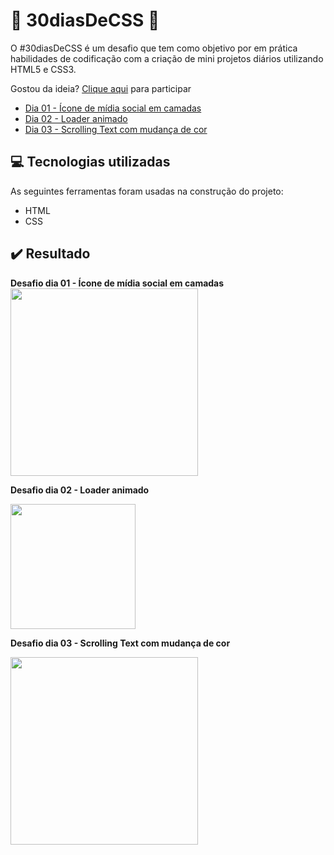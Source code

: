 # 🚀 30diasDeCSS 🚀

O #30diasDeCSS é um desafio que tem como objetivo por em prática habilidades de codificação com a criação de mini projetos diários utilizando HTML5 e CSS3.

Gostou da ideia? 
[Clique aqui](https://github.com/MilenaCarecho/30diasDeCSS/issues/1) para participar 

* [Dia 01 - Ícone de mídia social em camadas](#id01)
* [Dia 02 - Loader animado](#id02)
* [Dia 03 - Scrolling Text com mudança de cor](#id03)

## 💻 Tecnologias utilizadas
As seguintes ferramentas foram usadas na construção do projeto:

- HTML
- CSS

## ✔️ Resultado

**Desafio dia 01 - Ícone de mídia social em camadas <a name="id01"></a>**
<br>
<img width="300px" src="https://user-images.githubusercontent.com/54906981/88053424-26eb9c80-cb32-11ea-93f8-964a155b9856.gif">

**Desafio dia 02 - Loader animado**<a name="id02"></a>

<img width="200x" src="https://user-images.githubusercontent.com/54906981/88062795-ab90e780-cb3f-11ea-8d10-f8aafff68197.gif">

**Desafio dia 03 - Scrolling Text com mudança de cor**<a name="id03"></a>

<img width="300x" src="https://user-images.githubusercontent.com/54906981/88197873-748f0480-cc19-11ea-9f32-25cc50c7cdd0.gif">





